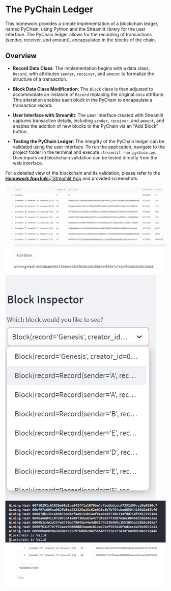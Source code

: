 # The PyChain Ledger

This homework provides a simple implementation of a blockchain ledger, named PyChain, using Python and the Streamlit library for the user interface. The PyChain ledger allows for the recording of transactions (sender, receiver, and amount), encapsulated in the blocks of the chain.

## Overview

- **Record Data Class**: The implementation begins with a data class, `Record`, with attributes `sender`, `receiver`, and `amount` to formalize the structure of a transaction. 

- **Block Data Class Modification**: The `Block` class is then adjusted to accommodate an instance of `Record` replacing the original `data` attribute. This alteration enables each block in the PyChain to encapsulate a transaction record.

- **User Interface with Streamlit**: The user interface created with Streamlit captures transaction details, including `sender`, `receiver`, and `amount`, and enables the addition of new blocks to the PyChain via an "Add Block" button.

- **Testing the PyChain Ledger**: The integrity of the PyChain ledger can be validated using the user interface. To run the application, navigate to the project folder in the terminal and execute `streamlit run pychain.py`. User inputs and blockchain validation can be tested directly from the web interface.

For a detailed view of the blockchain and its validation, please refer to the [**Homework App link**](https://homeworkmodule18.streamlit.app/)[![Streamlit App](https://static.streamlit.io/badges/streamlit_badge_black_white.svg)](https://homeworkmodule18.streamlit.app/) and provided screenshots.



![PyChain blocks](./Images/ledger.png)
![Winning Hash](./Images/winning_hash.png)
![Block Inspector](./Images/block_inspector.png)
![Terminal outputs](./Images/output.png)
![PyChain validation](./Images/validate.png)

